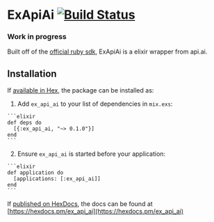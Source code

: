 # ExApiAi [![Build Status](https://travis-ci.org/enilsen16/ex_api.ai.svg?branch=master)](https://travis-ci.org/enilsen16/ex_api.ai)

### Work in progress

Built off of the [official ruby sdk](https://github.com/api-ai/api-ai-ruby), ExApiAi is a elixir wrapper from api.ai.

## Installation

If [available in Hex](https://hex.pm/docs/publish), the package can be installed as:

  1. Add `ex_api_ai` to your list of dependencies in `mix.exs`:

    ```elixir
    def deps do
      [{:ex_api_ai, "~> 0.1.0"}]
    end
    ```

  2. Ensure `ex_api_ai` is started before your application:

    ```elixir
    def application do
      [applications: [:ex_api_ai]]
    end
    ```

If [published on HexDocs](https://hex.pm/docs/tasks#hex_docs), the docs can
be found at [https://hexdocs.pm/ex_api_ai](https://hexdocs.pm/ex_api_ai)
